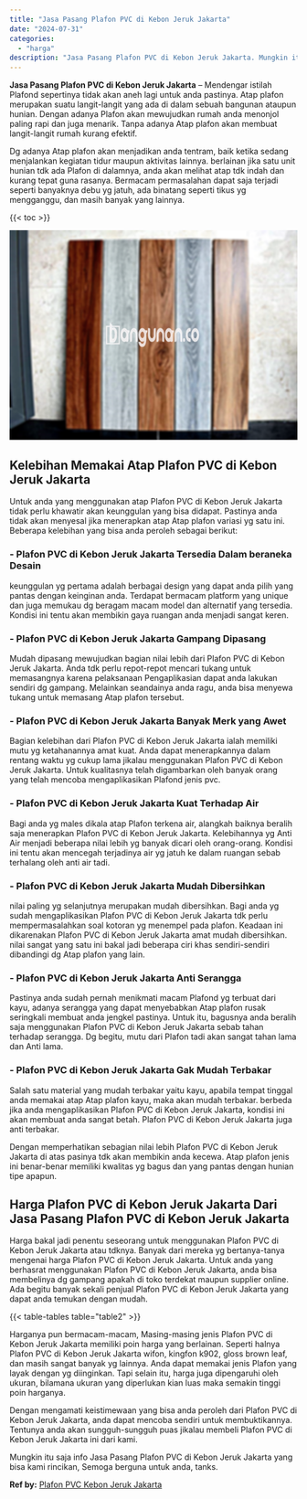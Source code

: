 ```yaml
---
title: "Jasa Pasang Plafon PVC di Kebon Jeruk Jakarta"
date: "2024-07-31"
categories: 
  - "harga"
description: "Jasa Pasang Plafon PVC di Kebon Jeruk Jakarta. Mungkin itu saja info Jasa Pasang Plafon PVC di Kebon Jeruk Jakarta yang bisa kami rincikan, Semoga berguna un..."
---
```


**Jasa Pasang Plafon PVC di Kebon Jeruk Jakarta** – Mendengar istilah Plafond sepertinya tidak akan aneh lagi untuk anda pastinya. Atap plafon merupakan suatu langit-langit yang ada di dalam sebuah bangunan ataupun hunian. Dengan adanya Plafon akan mewujudkan rumah anda menonjol paling rapi dan juga menarik. Tanpa adanya Atap plafon akan membuat langit-langit rumah kurang efektif.

Dg adanya Atap plafon akan menjadikan anda tentram, baik ketika sedang menjalankan kegiatan tidur maupun aktivitas lainnya. berlainan jika satu unit hunian tdk ada Plafon di dalamnya, anda akan melihat atap tdk indah dan kurang tepat guna rasanya. Bermacam permasalahan dapat saja terjadi seperti banyaknya debu yg jatuh, ada binatang seperti tikus yg mengganggu, dan masih banyak yang lainnya.

{{< toc >}}

![Jasa Pasang Plafon PVC di Kebon Jeruk Jakarta](/images/flafond-pvc-murah02.png)

## Kelebihan Memakai Atap Plafon PVC di Kebon Jeruk Jakarta

Untuk anda yang menggunakan atap Plafon PVC di Kebon Jeruk Jakarta tidak perlu khawatir akan keunggulan yang bisa didapat. Pastinya anda tidak akan menyesal jika menerapkan atap Atap plafon variasi yg satu ini. Beberapa kelebihan yang bisa anda peroleh sebagai berikut:

### \- Plafon PVC di Kebon Jeruk Jakarta Tersedia Dalam beraneka Desain

keunggulan yg pertama adalah berbagai design yang dapat anda pilih yang pantas dengan keinginan anda. Terdapat bermacam platform yang unique dan juga memukau dg beragam macam model dan alternatif yang tersedia. Kondisi ini tentu akan membikin gaya ruangan anda menjadi sangat keren.

### \- Plafon PVC di Kebon Jeruk Jakarta Gampang Dipasang

Mudah dipasang mewujudkan bagian nilai lebih dari Plafon PVC di Kebon Jeruk Jakarta. Anda tdk perlu repot-repot mencari tukang untuk memasangnya karena pelaksanaan Pengaplikasian dapat anda lakukan sendiri dg gampang. Melainkan seandainya anda ragu, anda bisa menyewa tukang untuk memasang Atap plafon tersebut.

### \- Plafon PVC di Kebon Jeruk Jakarta Banyak Merk yang Awet

Bagian kelebihan dari Plafon PVC di Kebon Jeruk Jakarta ialah memiliki mutu yg ketahanannya amat kuat. Anda dapat menerapkannya dalam rentang waktu yg cukup lama jikalau menggunakan Plafon PVC di Kebon Jeruk Jakarta. Untuk kualitasnya telah digambarkan oleh banyak orang yang telah mencoba mengaplikasikan Plafond jenis pvc.

### \- Plafon PVC di Kebon Jeruk Jakarta Kuat Terhadap Air

Bagi anda yg males dikala atap Plafon terkena air, alangkah baiknya beralih saja menerapkan Plafon PVC di Kebon Jeruk Jakarta. Kelebihannya yg Anti Air menjadi beberapa nilai lebih yg banyak dicari oleh orang-orang. Kondisi ini tentu akan mencegah terjadinya air yg jatuh ke dalam ruangan sebab terhalang oleh anti air tadi.

### \- Plafon PVC di Kebon Jeruk Jakarta Mudah Dibersihkan

nilai paling yg selanjutnya merupakan mudah dibersihkan. Bagi anda yg sudah mengaplikasikan Plafon PVC di Kebon Jeruk Jakarta tdk perlu mempermasalahkan soal kotoran yg menempel pada plafon. Keadaan ini dikarenakan Plafon PVC di Kebon Jeruk Jakarta amat mudah dibersihkan. nilai sangat yang satu ini bakal jadi beberapa ciri khas sendiri-sendiri dibandingi dg Atap plafon yang lain.

### \- Plafon PVC di Kebon Jeruk Jakarta Anti Serangga

Pastinya anda sudah pernah menikmati macam Plafond yg terbuat dari kayu, adanya serangga yang dapat menyebabkan Atap plafon rusak seringkali membuat anda jengkel pastinya. Untuk itu, bagusnya anda beralih saja menggunakan Plafon PVC di Kebon Jeruk Jakarta sebab tahan terhadap serangga. Dg begitu, mutu dari Plafon tadi akan sangat tahan lama dan Anti lama.

### \- Plafon PVC di Kebon Jeruk Jakarta Gak Mudah Terbakar

Salah satu material yang mudah terbakar yaitu kayu, apabila tempat tinggal anda memakai atap Atap plafon kayu, maka akan mudah terbakar. berbeda jika anda mengaplikasikan Plafon PVC di Kebon Jeruk Jakarta, kondisi ini akan membuat anda sangat betah. Plafon PVC di Kebon Jeruk Jakarta juga anti terbakar.

Dengan memperhatikan sebagian nilai lebih Plafon PVC di Kebon Jeruk Jakarta di atas pasinya tdk akan membikin anda kecewa. Atap plafon jenis ini benar-benar memiliki kwalitas yg bagus dan yang pantas dengan hunian tipe apapun.

## Harga Plafon PVC di Kebon Jeruk Jakarta Dari Jasa Pasang Plafon PVC di Kebon Jeruk Jakarta

Harga bakal jadi penentu seseorang untuk menggunakan Plafon PVC di Kebon Jeruk Jakarta atau tdknya. Banyak dari mereka yg bertanya-tanya mengenai harga Plafon PVC di Kebon Jeruk Jakarta. Untuk anda yang berhasrat menggunakan Plafon PVC di Kebon Jeruk Jakarta, anda bisa membelinya dg gampang apakah di toko terdekat maupun supplier online. Ada begitu banyak sekali penjual Plafon PVC di Kebon Jeruk Jakarta yang dapat anda temukan dengan mudah.

{{< table-tables table="table2" >}}

Harganya pun bermacam-macam, Masing-masing jenis Plafon PVC di Kebon Jeruk Jakarta memiliki poin harga yang berlainan. Seperti halnya Plafon PVC di Kebon Jeruk Jakarta wifon, kingfon k902, gloss brown leaf, dan masih sangat banyak yg lainnya. Anda dapat memakai jenis Plafon yang layak dengan yg diinginkan. Tapi selain itu, harga juga dipengaruhi oleh ukuran, bilamana ukuran yang diperlukan kian luas maka semakin tinggi poin harganya.

Dengan mengamati keistimewaan yang bisa anda peroleh dari Plafon PVC di Kebon Jeruk Jakarta, anda dapat mencoba sendiri untuk membuktikannya. Tentunya anda akan sungguh-sungguh puas jikalau membeli Plafon PVC di Kebon Jeruk Jakarta ini dari kami.

Mungkin itu saja info Jasa Pasang Plafon PVC di Kebon Jeruk Jakarta yang bisa kami rincikan, Semoga berguna untuk anda, tanks.

**Ref by:** [Plafon PVC Kebon Jeruk Jakarta](https://id.wikipedia.org/wiki/Plafon)
